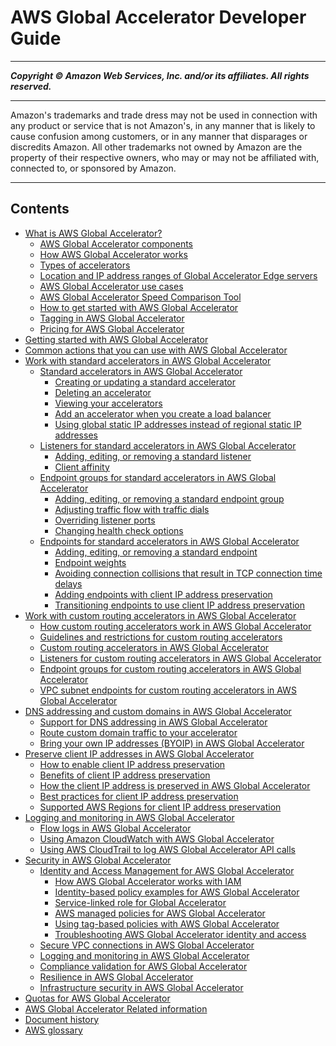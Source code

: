 # AWS Global Accelerator Developer Guide

-----
*****Copyright &copy; Amazon Web Services, Inc. and/or its affiliates. All rights reserved.*****

-----
Amazon's trademarks and trade dress may not be used in
connection with any product or service that is not Amazon's,
in any manner that is likely to cause confusion among customers,
or in any manner that disparages or discredits Amazon. All other
trademarks not owned by Amazon are the property of their respective
owners, who may or may not be affiliated with, connected to, or
sponsored by Amazon.

-----
## Contents
+ [What is AWS Global Accelerator?](what-is-global-accelerator.md)
   + [AWS Global Accelerator components](introduction-components.md)
   + [How AWS Global Accelerator works](introduction-how-it-works.md)
   + [Types of accelerators](introduction-accelerator-types.md)
   + [Location and IP address ranges of Global Accelerator Edge servers](introduction-ip-ranges.md)
   + [AWS Global Accelerator use cases](introduction-benefits-of-migrating.md)
   + [AWS Global Accelerator Speed Comparison Tool](introduction-speed-comparison-tool.md)
   + [How to get started with AWS Global Accelerator](introduction-get-started.md)
   + [Tagging in AWS Global Accelerator](tagging-in-global-accelerator.md)
   + [Pricing for AWS Global Accelerator](introduction-pricing.md)
+ [Getting started with AWS Global Accelerator](getting-started.md)
+ [Common actions that you can use with AWS Global Accelerator](global-accelerator-actions.md)
+ [Work with standard accelerators in AWS Global Accelerator](work-with-standard-accelerators.md)
   + [Standard accelerators in AWS Global Accelerator](about-accelerators.md)
      + [Creating or updating a standard accelerator](about-accelerators.creating-editing.md)
      + [Deleting an accelerator](about-accelerators.deleting.md)
      + [Viewing your accelerators](about-accelerators.viewing.md)
      + [Add an accelerator when you create a load balancer](about-accelerators.alb-accelerator.md)
      + [Using global static IP addresses instead of regional static IP addresses](about-accelerators.eip-accelerator.md)
   + [Listeners for standard accelerators in AWS Global Accelerator](about-listeners.md)
      + [Adding, editing, or removing a standard listener](about-listeners.creating-listeners.md)
      + [Client affinity](about-listeners-client-affinity.md)
   + [Endpoint groups for standard accelerators in AWS Global Accelerator](about-endpoint-groups.md)
      + [Adding, editing, or removing a standard endpoint group](about-endpoint-groups.create-endpoint-group.md)
      + [Adjusting traffic flow with traffic dials](about-endpoint-groups-traffic-dial.md)
      + [Overriding listener ports](about-endpoint-groups-port-override.md)
      + [Changing health check options](about-endpoint-groups-health-check-options.md)
   + [Endpoints for standard accelerators in AWS Global Accelerator](about-endpoints.md)
      + [Adding, editing, or removing a standard endpoint](about-endpoints-adding-endpoints.md)
      + [Endpoint weights](about-endpoints-endpoint-weights.md)
      + [Avoiding connection collisions that result in TCP connection time delays](about-endpoints.avoid-connection-collisions.md)
      + [Adding endpoints with client IP address preservation](about-endpoints.sipp-caveats.md)
      + [Transitioning endpoints to use client IP address preservation](about-endpoints.transition-to-IP-preservation.md)
+ [Work with custom routing accelerators in AWS Global Accelerator](work-with-custom-routing-accelerators.md)
   + [How custom routing accelerators work in AWS Global Accelerator](about-custom-routing-how-it-works.md)
   + [Guidelines and restrictions for custom routing accelerators](about-custom-routing-guidelines.md)
   + [Custom routing accelerators in AWS Global Accelerator](about-custom-routing-accelerators.md)
   + [Listeners for custom routing accelerators in AWS Global Accelerator](about-custom-routing-listeners.md)
   + [Endpoint groups for custom routing accelerators in AWS Global Accelerator](about-custom-routing-endpoint-groups.md)
   + [VPC subnet endpoints for custom routing accelerators in AWS Global Accelerator](about-custom-routing-endpoints.md)
+ [DNS addressing and custom domains in AWS Global Accelerator](dns-addressing-custom-domains.md)
   + [Support for DNS addressing in AWS Global Accelerator](dns-addressing-custom-domains.dns-addressing.md)
   + [Route custom domain traffic to your accelerator](dns-addressing-custom-domains.mapping-your-custom-domain.md)
   + [Bring your own IP addresses (BYOIP) in AWS Global Accelerator](using-byoip.md)
+ [Preserve client IP addresses in AWS Global Accelerator](preserve-client-ip-address.md)
   + [How to enable client IP address preservation](preserve-client-ip-address.how-to-enable-preservation.md)
   + [Benefits of client IP address preservation](preserve-client-ip-address.benefits-of-preservation.md)
   + [How the client IP address is preserved in AWS Global Accelerator](preserve-client-ip-address.headers.md)
   + [Best practices for client IP address preservation](best-practices-aga.md)
   + [Supported AWS Regions for client IP address preservation](preserve-client-ip-address.regions.md)
+ [Logging and monitoring in AWS Global Accelerator](monitoring-global-accelerator.md)
   + [Flow logs in AWS Global Accelerator](monitoring-global-accelerator.flow-logs.md)
   + [Using Amazon CloudWatch with AWS Global Accelerator](cloudwatch-monitoring.md)
   + [Using AWS CloudTrail to log AWS Global Accelerator API calls](logging-using-cloudtrail.md)
+ [Security in AWS Global Accelerator](security.md)
   + [Identity and Access Management for AWS Global Accelerator](security-iam.md)
      + [How AWS Global Accelerator works with IAM](security_iam_service-with-iam.md)
      + [Identity-based policy examples for AWS Global Accelerator](security_iam_id-based-policy-examples.md)
      + [Service-linked role for Global Accelerator](using-service-linked-roles.md)
      + [AWS managed policies for AWS Global Accelerator](security-iam-awsmanpol-aga.md)
      + [Using tag-based policies with AWS Global Accelerator](security_iam-tag-policies.md)
      + [Troubleshooting AWS Global Accelerator identity and access](security_iam_troubleshoot.md)
   + [Secure VPC connections in AWS Global Accelerator](secure-vpc-connections.md)
   + [Logging and monitoring in AWS Global Accelerator](logging-and-monitoring.md)
   + [Compliance validation for AWS Global Accelerator](compliance-validation.md)
   + [Resilience in AWS Global Accelerator](disaster-recovery-resiliency.md)
   + [Infrastructure security in AWS Global Accelerator](infrastructure-security.md)
+ [Quotas for AWS Global Accelerator](limits-global-accelerator.md)
+ [AWS Global Accelerator Related information](Resources.md)
+ [Document history](WhatsNew.md)
+ [AWS glossary](glossary.md)